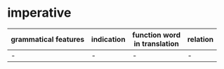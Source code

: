 # imperative

|grammatical features|indication|function word<br>in translation|relation|
|-|-|-|-|
|-|-|-|-|

